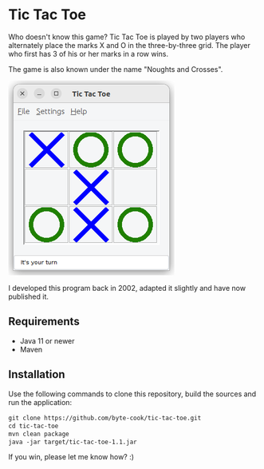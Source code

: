 # Tic Tac Toe

Who doesn't know this game? 
Tic Tac Toe is played by two players who alternately place the marks X and O in the three-by-three grid. The player who first has 3 of his or her marks in a row wins.

The game is also known under the name "Noughts and Crosses".

![UI](tic-tac-toe-image.png?raw=true "Tic Tac Toe UI")  

I developed this program back in 2002, adapted it slightly and have now published it.

## Requirements

- Java 11 or newer
- Maven

## Installation

Use the following commands to clone this repository, build the sources and run the application:

```
git clone https://github.com/byte-cook/tic-tac-toe.git
cd tic-tac-toe
mvn clean package
java -jar target/tic-tac-toe-1.1.jar
```

If you win, please let me know how? :)

